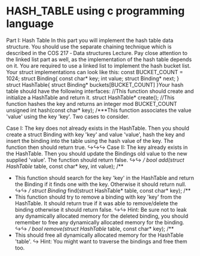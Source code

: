 # HASH_TABLE using c programming language

Part I: Hash Table In this part you will implement the hash table data structure. 
You should use the separate chaining technique which is described in the COS 217 ‑ Data structures Lecture. Pay close attention to the linked list part as well, as the implementation of the hash table depends on it. You are required to use a linked list to implement the hash bucket list. Your struct implementations can look like this: const BUCKET_COUNT = 1024;
struct Binding{ const char* key; int value; struct Binding* next; }
struct HashTable{ struct Binding* buckets[BUCKET_COUNT] }Your hash table should have the following interfaces: 
//This function should create and initialize a HashTable and return it. struct HashTable* create(); 
//This function hashes the key and returns an integer mod BUCKET_COUNT unsigned int hash(const char* key); /***This function associates the value 'value' using the key 'key'. Two cases to consider.

Case I: The key does not already exists in the HashTable. Then you should
create a struct Binding with key 'key' and value 'value', hash the key
and insert the binding into the table using the hash value of the key.
The function then should return true.
↪↪↪
Case II: The key already exists in the HashTable. Then you should update
the Bindings old value to the new supplied 'value'. The function should
return false.
↪↪
*/
bool add(struct HashTable* table, const char* key, int value);
/**
* This function should search for the key 'key' in the HashTable and return
the Binding if it finds one with the key. Otherwise it should return
null.
↪↪
*/
struct Binding* find(struct HashTable* table, const char* key);
/**
* This function should try to remove a binding with key 'key' from the
HashTable. It should return true if it was able to remove/delete the
binding otherwise it should return false.
↪↪
Hint: Be sure not to leak any dynamically allocated memory for the deleted
binding, you should remember to free any dynamically allocated memory
for the binding.
↪↪
*/
bool remove(struct HashTable* table, const char* key);
/**
* This should free all dynamically allocated memory for the HashTable
'table'. ↪
Hint: You might want to traverse the bindings and free them too.
